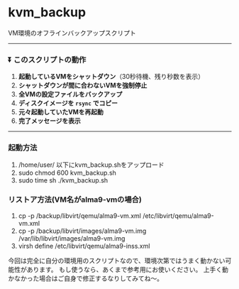 # kvm_backup
VM環境のオフラインバックアップスクリプト

---

### **⏬ このスクリプトの動作**
1. **起動しているVMをシャットダウン**（30秒待機、残り秒数を表示）
2. **シャットダウンが間に合わないVMを強制停止**
3. **全VMの設定ファイルをバックアップ**
4. **ディスクイメージを `rsync` でコピー**
5. **元々起動していたVMを再起動**
6. **完了メッセージを表示**

---

### 起動方法
1. /home/user/ 以下にkvm_backup.shをアップロード
2. sudo chmod 600 kvm_backup.sh
3. sudo time sh ./kvm_backup.sh

### リストア方法(VM名がalma9-vmの場合)
1. cp -p /backup/libvirt/qemu/alma9-vm.xml /etc/libvirt/qemu/alma9-vm.xml
2. cp -p /backup/libvirt/images/alma9-vm.img /var/lib/libvirt/images/alma9-vm.img
3. virsh define /etc/libvirt/qemu/alma9-inss.xml

今回は完全に自分の環境用のスクリプトなので、環境次第ではうまく動かない可能性があります。
もし使うなら、あくまで参考用にお使いください。
上手く動かなかった場合はご自身で修正するなりしてみてね～。
